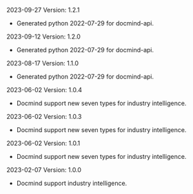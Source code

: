 2023-09-27 Version: 1.2.1
- Generated python 2022-07-29 for docmind-api.

2023-09-12 Version: 1.2.0
- Generated python 2022-07-29 for docmind-api.

2023-08-17 Version: 1.1.0
- Generated python 2022-07-29 for docmind-api.

2023-06-02 Version: 1.0.4
- Docmind support new seven types for industry intelligence.

2023-06-02 Version: 1.0.3
- Docmind support new seven types for industry intelligence.

2023-06-02 Version: 1.0.1
- Docmind support new seven types for industry intelligence.

2023-02-07 Version: 1.0.0
- Docmind support industry intelligence.

